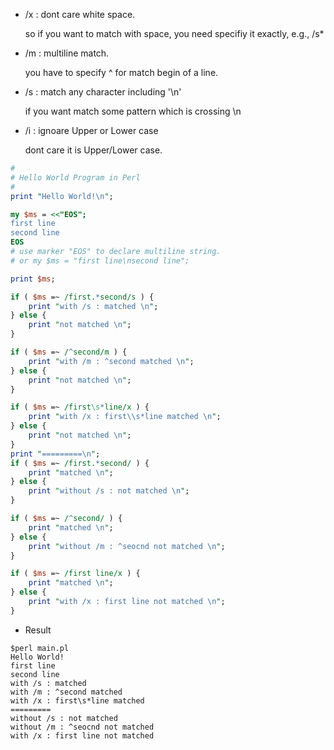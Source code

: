 * /x : dont care white space.

  so if you want to match with space, you need specifiy it exactly, e.g., /s*
* /m : multiline match.
 
  you have to specify ^ for match begin of a line.
* /s : match any character including '\n'

  if you want match some pattern which is crossing \n
* /i : ignoare Upper or Lower case 

  dont care it is Upper/Lower case.
```Perl
#
# Hello World Program in Perl
#
print "Hello World!\n";

my $ms = <<"EOS";
first line
second line
EOS
# use marker "EOS" to declare multiline string. 
# or my $ms = "first line\nsecond line";

print $ms;

if ( $ms =~ /first.*second/s ) {
    print "with /s : matched \n";
} else {
    print "not matched \n";
}

if ( $ms =~ /^second/m ) {
    print "with /m : ^second matched \n";
} else {
    print "not matched \n";
}

if ( $ms =~ /first\s*line/x ) {
    print "with /x : first\\s*line matched \n";
} else {
    print "not matched \n";
}
print "=========\n";
if ( $ms =~ /first.*second/ ) {
    print "matched \n";
} else {
    print "without /s : not matched \n";
}

if ( $ms =~ /^second/ ) {
    print "matched \n";
} else {
    print "without /m : ^seocnd not matched \n";
}

if ( $ms =~ /first line/x ) {
    print "matched \n";
} else {
    print "with /x : first line not matched \n";
}
```
* Result
```
$perl main.pl
Hello World!
first line
second line
with /s : matched 
with /m : ^second matched 
with /x : first\s*line matched 
=========
without /s : not matched 
without /m : ^seocnd not matched 
with /x : first line not matched 
```
